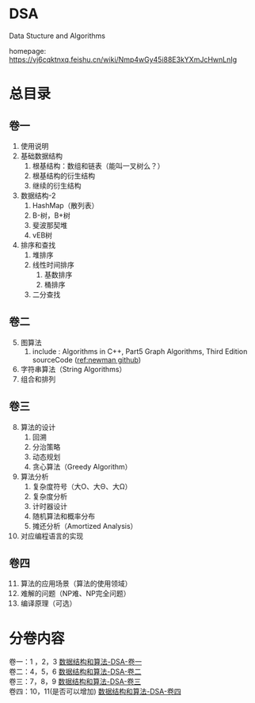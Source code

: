 # DSA
Data Stucture and Algorithms

homepage: https://vj6cqktnxq.feishu.cn/wiki/Nmp4wGy45i88E3kYXmJcHwnLnIg

# 总目录

## 卷一

1. 使用说明
2. 基础数据结构
   1. 根基结构：数组和链表（能叫一叉树么？）
   2. 根基结构的衍生结构
   3. 继续的衍生结构
3. 数据结构-2
   1. HashMap（散列表）
   2. B-树，B+树
   3. 斐波那契堆
   4. vEB树
4. 排序和查找
   1. 堆排序
   2. 线性时间排序
      1. 基数排序
      2. 桶排序
   3. 二分查找

## 卷二

5. 图算法
   1. include : Algorithms in C++, Part5 Graph Algorithms, Third Edition sourceCode ([ref:newman github](https://github.com/newmen/graph-algorithms))
6. 字符串算法（String Algorithms）
7. 组合和排列

## 卷三

8. 算法的设计
   1. 回溯
   2. 分治策略
   3. 动态规划
   4. 贪心算法（Greedy Algorithm）
9. 算法分析
   1. 复杂度符号（大O、大Θ、大Ω）
   2. 复杂度分析
   3. 计时器设计
   4. 随机算法和概率分布
   5. 摊还分析（Amortized Analysis）
10. 对应编程语言的实现

## 卷四

11. 算法的应用场景（算法的使用领域）
12. 难解的问题（NP难、NP完全问题）
13. 编译原理（可选）


# 分卷内容

卷一：1 ，2，3 [数据结构和算法-DSA-卷一](https://vj6cqktnxq.feishu.cn/wiki/Nmp4wGy45i88E3kYXmJcHwnLnIg)  
卷二：4，5，6 [数据结构和算法-DSA-卷二](https://vj6cqktnxq.feishu.cn/wiki/ZjyuwzDogijtvykFBBrczI10nEc)  
卷三：7，8，9 [数据结构和算法-DSA-卷三](https://vj6cqktnxq.feishu.cn/wiki/IBWCwaNLvikxggkYBKjcGJUKn3d)  
卷四：10，11(是否可以增加) [数据结构和算法-DSA-卷四](https://vj6cqktnxq.feishu.cn/wiki/LC9Ew3b9iiOcQSkTwQYc0bJ2nyc)  

